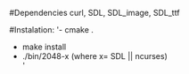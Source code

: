 #Dependencies
curl, SDL, SDL_image, SDL_ttf


#Instalation:
'- cmake .  
 - make install  
 - ./bin/2048-x (where x= SDL || ncurses)  
'

